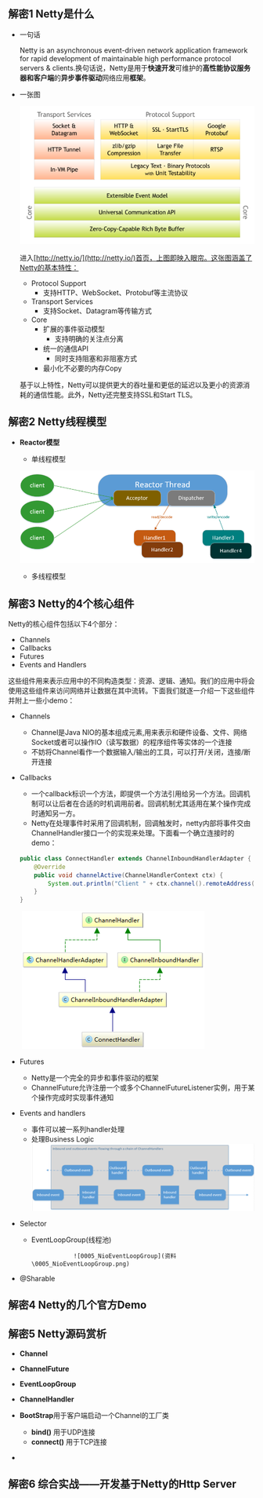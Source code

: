 ## 解密1 Netty是什么

- 一句话

  Netty is an asynchronous event-driven network application framework for rapid development of maintainable high performance protocol servers & clients.换句话说，Netty是用于**快速开发**可维护的**高性能协议服务器和客户端**的**异步事件驱动**网络应用**框架**。

- 一张图

   ![components](资料\components.png)

  进入[http://netty.io/](http://netty.io/)首页，上图即映入眼帘。这张图涵盖了Netty的基本特性：

  - Protocol Support
    - 支持HTTP、WebSocket、Protobuf等主流协议
  - Transport Services
    - 支持Socket、Datagram等传输方式
  - Core
    - 扩展的事件驱动模型
      - 支持明确的关注点分离
    - 统一的通信API
      - 同时支持阻塞和非阻塞方式
    - 最小化不必要的内存Copy

  基于以上特性，Netty可以提供更大的吞吐量和更低的延迟以及更小的资源消耗的通信性能。此外，Netty还完整支持SSL和Start TLS。

## 解密2 Netty线程模型

- **Reactor模型**

  - 单线程模型

   ![0002_Reactor单线程模型](资料\0002_Reactor单线程模型.png)

  - 多线程模型




## 解密3 Netty的4个核心组件

Netty的核心组件包括以下4个部分：

- Channels
- Callbacks
- Futures
- Events and Handlers

这些组件用来表示应用中的不同构造类型：资源、逻辑、通知。我们的应用中将会使用这些组件来访问网络并让数据在其中流转。下面我们就逐一介绍一下这些组件并附上一些小demo：

- Channels

  - Channel是Java NIO的基本组成元素,用来表示和硬件设备、文件、网络Socket或者可以操作IO（读写数据）的程序组件等实体的一个连接
  - 不妨将Channel看作一个数据输入/输出的工具，可以打开/关闭，连接/断开连接

- Callbacks

  - 一个callback标识一个方法，即提供一个方法引用给另一个方法。回调机制可以让后者在合适的时机调用前者。回调机制尤其适用在某个操作完成时通知另一方。
  - Netty在处理事件时采用了回调机制，回调触发时，netty内部将事件交由ChannelHandler接口一个的实现来处理。下面看一个确立连接时的demo：

  ```java
  public class ConnectHandler extends ChannelInboundHandlerAdapter {
      @Override
      public void channelActive(ChannelHandlerContext ctx) {
          System.out.println("Client " + ctx.channel().remoteAddress() + "connected");
      }
  }
  ```

  ​				 ![0003_ConnectHandler类图](资料\0003_ConnectHandler类图.png)


- Futures

  - Netty是一个完全的异步和事件驱动的框架
  - ChannelFuture允许注册一个或多个ChannelFutureListener实例，用于某个操作完成时实现事件通知

- Events and handlers

  - 事件可以被一系列handler处理
  - 处理Business Logic ![0004_Handlers](资料\0004_Handlers.png)



- Selector

  - EventLoopGroup(线程池)

     				![0005_NioEventLoopGroup](资料\0005_NioEventLoopGroup.png)


- @Sharable

## 解密4 Netty的几个官方Demo

## 解密5 Netty源码赏析

- **Channel**
- **ChannelFuture**

- **EventLoopGroup**
- **ChannelHandler**
- **BootStrap**用于客户端启动一个Channel的工厂类
  - **bind()** 用于UDP连接
  - **connect()** 用于TCP连接
- ​

## 解密6 综合实战——开发基于Netty的Http Server